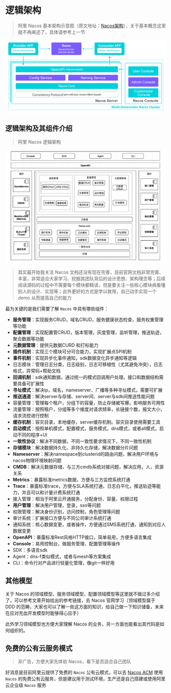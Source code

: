 # 逻辑架构

> 阿里 Nacos 基本架构示意图（原文地址：[Nacos架构](https://nacos.io/zh-cn/docs/architecture.html)），关于基本概念这里就不再阐述了，具体请参考上一节

![arch](.gitbook/assets/screenshot_1594476906139.png)

## **逻辑架构及其组件介绍**

> 阿里 Nacos 逻辑架构

![arch-logic](.gitbook/assets/image.png)

> 其实最开始我关注 Nacos 文档还没有现在完善，目前官网文档非常完善、丰富，非常适合大家学习、挖掘其团队背后的设计思想、架构理念等；后续阅读源码的过程中不需要每个模块都精读，但是要关注一些核心模块病看懂别人的设计、实现等；此外更好的方式是学以致用，自己动手实现一个 demo 从而提高自己的能力

最为关键的是我们需要了解 `Nacos` 中具有哪些组件：

* **服务管理**：实现服务CRUD，域名CRUD，服务健康状态检查，服务权重管理等功能
* **配置管理**：实现配置管CRUD，版本管理，灰度管理，监听管理，推送轨迹，聚合数据等功能
* **元数据管理**：提供元数据CURD 和打标能力
* **插件机制**：实现三个模块可分可合能力，实现扩展点SPI机制
* **事件机制**：实现异步化事件通知，sdk数据变化异步通知等逻辑
* 日志模块：管理日志分类，日志级别，日志可移植性（尤其避免冲突），日志格式，异常码+帮助文档
* **回调机制**：sdk通知数据，通过统一的模式回调用户处理。接口和数据结构需要具备可扩展性
* **寻址模式**：解决ip，域名，nameserver、广播等多种寻址模式，需要可扩展
* **推送通道**：解决server与存储、server间、server与sdk间推送性能问题
* 容量管理：管理每个租户，分组下的容量，防止存储被写爆，影响服务可用性
* 流量管理：按照租户，分组等多个维度对请求频率，长链接个数，报文大小，请求流控进行控制
* **缓存机制**：容灾目录，本地缓存，server缓存机制。容灾目录使用需要工具
* **启动模式**：按照单机模式，配置模式，服务模式，dns模式，或者all模式，启动不同的程序+UI
* **一致性协议**：解决不同数据，不同一致性要求情况下，不同一致性机制
* **存储模块**：解决数据持久化、非持久化存储，解决数据分片问题
* **Nameserver**：解决namespace到clusterid的路由问题，解决用户环境与nacos物理环境映射问题
* **CMDB**：解决元数据存储，与三方cmdb系统对接问题，解决应用，人，资源关系
* **Metrics**：暴露标准metrics数据，方便与三方监控系统打通
* **Trace**：暴露标准trace，方便与SLA系统打通，日志白平化，推送轨迹等能力，并且可以和计量计费系统打通
* 接入管理：相当于阿里云开通服务，分配身份、容量、权限过程
* **用户管理**：解决用户管理，登录，sso等问题
* 权限管理：解决身份识别，访问控制，角色管理等问题
* 审计系统：扩展接口方便与不同公司审计系统打通
* 通知系统：核心数据变更，或者操作，方便通过SMS系统打通，通知到对应人数据变更
* **OpenAPI**：暴露标准Rest风格HTTP接口，简单易用，方便多语言集成
* **Console**：易用控制台，做服务管理、配置管理等操作
* SDK：多语言sdk
* Agent：dns-f类似模式，或者与mesh等方案集成
* CLI：命令行对产品进行轻量化管理，像git一样好用

## **其他模型**

关于 Nacos 的领域模型、服务领域模型、配置领域模型等这里就不做过多介绍了，可以参考文章开始给出的参考链接，去 Nacos 官网学习（领域模型属于 DDD 的范畴，大家也可以了解一些这方面的知识，给自己做一下知识储备，未来在应对充血开发模型时能够得心应手）

此外学习领域模型也方便大家理解 Nacos 的业务，另一方面也能看出其代码是如何组织的。

## **免费的公有云服务模式**

> 非广告，方便大家先体验 Nacos，看下是否适合自己团队

好消息是目前阿里云提供了免费的 `Nacos` 公有云模式，可以去 [Nacos ACM](https://www.aliyun.com/product/acm) 使用 `Nacos` 的免费公有云服务，但是建议用于测试环境，生产还是自己搭建或使用阿里云企业级 `Nacos` 服务

